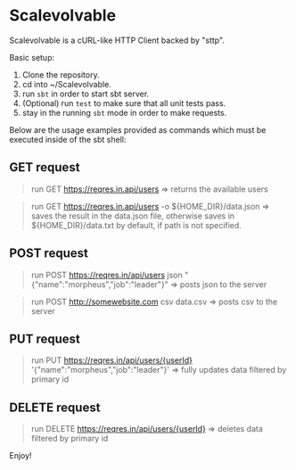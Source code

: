 # Scalevolvable
Scalevolvable is a cURL-like HTTP Client backed by "sttp".

Basic setup:

1) Clone the repository.
2) cd into ~/Scalevolvable.
3) run `sbt` in order to start sbt server.
4) (Optional) run `test` to make sure that all unit tests pass.
5) stay in the running `sbt` mode in order to make requests.

Below are the usage examples provided as commands which must be executed inside of the sbt shell:

GET request
----------------------------
> run GET https://reqres.in.api/users => returns the available users

> run GET https://reqres.in.api/users -o ${HOME_DIR}/data.json => saves the result in the data.json file, otherwise saves in ${HOME_DIR}/data.txt by default, if path is not specified.

POST request
----------------------------
> run POST https://reqres.in/api/users <h> json <d> "{\"name\":\"morpheus\",\"job\":\"leader\"}" => posts json to the server

> run POST http://somewebsite.com <h> csv <f> data.csv => posts csv to the server
  
PUT request
----------------------------
> run PUT https://reqres.in/api/users/{userId} <d> '{\"name\":\"morpheus\",\"job\":\"leader\"}' => fully updates data filtered by primary id

DELETE request
----------------------------
> run DELETE https://reqres.in/api/users/{userId} <d> => deletes data filtered by primary id

Enjoy!
